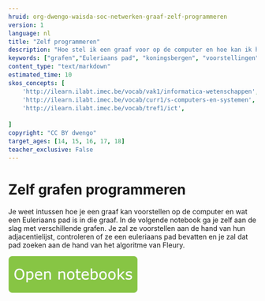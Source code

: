 ```yaml
---
hruid: org-dwengo-waisda-soc-netwerken-graaf-zelf-programmeren
version: 1
language: nl
title: "Zelf programmeren"
description: "Hoe stel ik een graaf voor op de computer en hoe kan ik het euleriaans pad vinden in die graaf?"
keywords: ["grafen","Euleriaans pad", "koningsbergen", "voorstellingen", "python"]
content_type: "text/markdown"
estimated_time: 10
skos_concepts: [
    'http://ilearn.ilabt.imec.be/vocab/vak1/informatica-wetenschappen', 
    'http://ilearn.ilabt.imec.be/vocab/curr1/s-computers-en-systemen',
    'http://ilearn.ilabt.imec.be/vocab/tref1/ict',

]
copyright: "CC BY dwengo"
target_ages: [14, 15, 16, 17, 18]
teacher_exclusive: False
---
```


# Zelf grafen programmeren

Je weet intussen hoe je een graaf kan voorstellen op de computer en wat een Euleriaans pad is in die graaf. In de volgende notebook ga je zelf aan de slag met verschillende grafen. Je zal ze voorstellen aan de hand van hun adjacentielijst, controleren of ze een euleriaans pad bevatten en je zal dat pad zoeken aan de hand van het algoritme van Fleury.

[![](images/Knop.png "Knop")](https://kiks.ilabt.imec.be/hub/tmplogin?id=waisda_sociale_netwerken_euler "Notebook transfer learning")